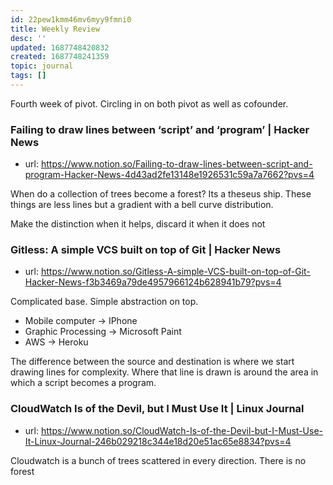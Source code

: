 ```yaml
---
id: 22pew1kmm46mv6myy9fmni0
title: Weekly Review
desc: ''
updated: 1687748420832
created: 1687748241359
topic: journal
tags: []
---
```


Fourth week of pivot. 
Circling in on both pivot as well as cofounder. 


### Failing to draw lines between ‘script’ and ‘program’ | Hacker News
- url: https://www.notion.so/Failing-to-draw-lines-between-script-and-program-Hacker-News-4d43ad2fe13148e1926531c59a7a7662?pvs=4

When do a collection of trees become a forest? Its a theseus ship. These things are less lines but a gradient with a bell curve distribution. 

Make the distinction when it helps, discard it when it does not

### Gitless: A simple VCS built on top of Git | Hacker News
- url: https://www.notion.so/Gitless-A-simple-VCS-built-on-top-of-Git-Hacker-News-f3b3469a79de4957966124b628941b79?pvs=4

Complicated base. Simple abstraction on top. 

- Mobile computer -> IPhone
- Graphic Processing -> Microsoft Paint
- AWS -> Heroku

The difference between the source and destination is where we start drawing lines for complexity. Where that line is drawn is around the area in which a script becomes a program.

### CloudWatch Is of the Devil, but I Must Use It | Linux Journal
- url: https://www.notion.so/CloudWatch-Is-of-the-Devil-but-I-Must-Use-It-Linux-Journal-246b029218c344e18d20e51ac65e8834?pvs=4

Cloudwatch is a bunch of trees scattered in every direction. There is no forest

